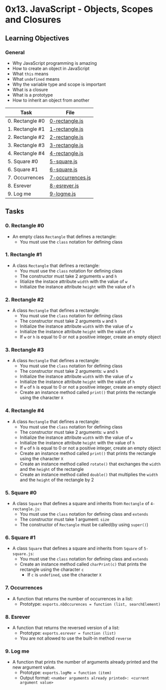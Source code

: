 # 0x13. JavaScript - Objects, Scopes and Closures

## Learning Objectives

### General

* Why JavaScript programming is amazing
* How to create an object in JavaScript
* What `this` means
* What `undefined` means
* Why the variable type and scope is important
* What is a closure
* What is a prototype
* How to inherit an object from another

| Task | File |
| ---- | ---- |
| 0. Rectangle #0 | [0-rectangle.js](./0-rectangle.js) |
| 1. Rectangle #1 | [1-rectangle.js](./1-rectangle.js) |
| 2. Rectangle #2 | [2-rectangle.js](./2-rectangle.js) |
| 3. Rectangle #3 | [3-rectangle.js](./3-rectangle.js) |
| 4. Rectangle #4 | [4-rectangle.js](./4-rectangle.js) |
| 5. Square #0 | [5-square.js](./5-square.js) |
| 6. Square #1 | [6-square.js](./6-square.js) |
| 7. Occurrences | [7-occurrences.js](./7-occurrences.js) |
| 8. Esrever | [8-esrever.js](./8-esrever.js) |
| 9. Log me | [9-logme.js](./9-logme.js) |

## Tasks
### 0. Rectangle #0
* An empty class `Rectangle` that defines a rectangle:
	* You must use the `class` notation for defining class
### 1. Rectangle #1
* A class `Rectangle` that defines a rectangle:
	* You must use the `class` notation for defining class
	* The constructor must take 2 arguments `w` and `h`
	* Iitialize the instace attribute `width` with the value of `w`
	* Initialize the instance attribute `height` with the value of `h`
### 2. Rectangle #2
* A class `Rectangle` that defines a rectangle:
	* You must use the `class` notation for defining class
	* The constructor must take 2 arguments `w` and `h`
	* Initialize the instance attribute `width` with the value of `w`
	* Initialize the instance attribute `height` with the value of `h`
	* If `w` or `h` is equal to 0 or not a positive integer, create an empty object
### 3. Rectangle #3
* A class `Rectangle` that defines a rectangle:
	* You must use the `class` notation for defining class
	* The constructor must take 2 arguments: `w` and `h`
	* Initialize the instance attribute `width` with the value of `w`
	* Initialize the instance attribute `height` with the value of `h`
	* If `w` of `h` is equal to 0 or not a positive integer, create an empty object
	* Create an instance method called `print()` that prints the rectangle using the character `X`
### 4. Rectangle #4
* A class `Rectangle` that defines a rectangle:
	* You must use the `class` notation for defining class
	* The constructor must take 2 arguments: `w` and `h`
	* Initialize the instance attribute `width` with the value of `w`
	* Initialize the instance attribute `height` with the value of `h`
	* If `w` of `h` is equal to 0 or not a positive integer, create an empty object
	* Create an instance method called `print()` that prints the rectangle using the character `X`
	* Create an instance method called `rotate()` that exchanges the `width` and the `height` of the rectangle
	* Create an instance method called `double()` that multiplies the `width` and the `height` of the rectangle by 2
### 5. Square #0
* A class `Square` that defines a square and inherits from `Rectangle` of `4-rectangle.js`:
	* You must use the `class` notation for defining class and `extends`
	* The constructor must take 1 argument: `size`
	* The constructor of `Rectangle` must be called(by using `super()`)
### 6. Square #1
* A class `Square` that defines a square and inherits from `Square` of `5-square.js`:
	* You must use the `class` notation for defining class and `extends`
	* Create an instance method called `charPrint(c)` that prints the rectangle using the character `c`
		* If `c` is `undefined`, use the character `X`
### 7. Occurrences
* A function that returns the number of occurrences in a list:
	* Prototype: `exports.nbOccurences = function (list, searchElement)`
### 8. Esrever
* A function that returns the reversed version of a list:
	* Prototype: `exports.esrever = function (list)`
	* You are not allowed to use the built-in method `reverse`
### 9. Log me
* A function that prints the number of arguments already printed and the new argument value.
	* Prototype: `exports.logMe = function (item)`
	* Output format: `<number arguments already printed>: <current argument value>`
